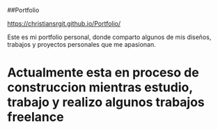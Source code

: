 ##Portfolio

https://christiansrgit.github.io/Portfolio/

Este es mi portfolio personal, donde comparto algunos de mis diseños, trabajos y proyectos personales que me apasionan.

# Actualmente esta en proceso de construccion mientras estudio, trabajo y realizo algunos trabajos freelance
